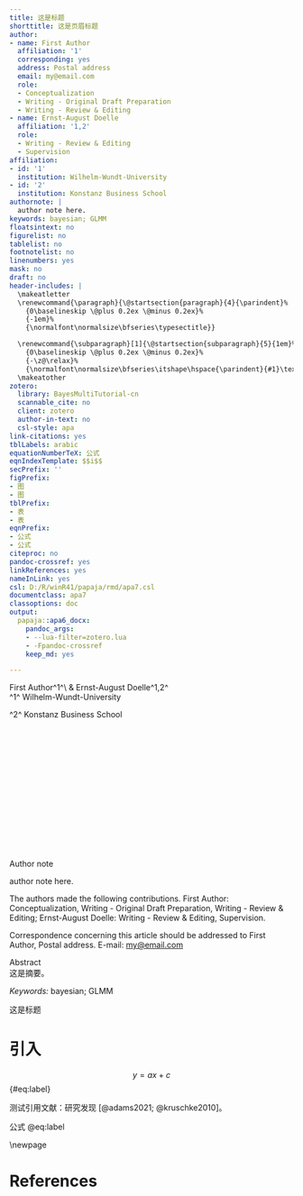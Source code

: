 ```yaml
---
title: 这是标题
shorttitle: 这是页眉标题
author:
- name: First Author
  affiliation: '1'
  corresponding: yes
  address: Postal address
  email: my@email.com
  role:
  - Conceptualization
  - Writing - Original Draft Preparation
  - Writing - Review & Editing
- name: Ernst-August Doelle
  affiliation: '1,2'
  role:
  - Writing - Review & Editing
  - Supervision
affiliation:
- id: '1'
  institution: Wilhelm-Wundt-University
- id: '2'
  institution: Konstanz Business School
authornote: |
  author note here.
keywords: bayesian; GLMM
floatsintext: no
figurelist: no
tablelist: no
footnotelist: no
linenumbers: yes
mask: no
draft: no
header-includes: |
  \makeatletter
  \renewcommand{\paragraph}{\@startsection{paragraph}{4}{\parindent}%
    {0\baselineskip \@plus 0.2ex \@minus 0.2ex}%
    {-1em}%
    {\normalfont\normalsize\bfseries\typesectitle}}

  \renewcommand{\subparagraph}[1]{\@startsection{subparagraph}{5}{1em}%
    {0\baselineskip \@plus 0.2ex \@minus 0.2ex}%
    {-\z@\relax}%
    {\normalfont\normalsize\bfseries\itshape\hspace{\parindent}{#1}\textit{\addperi}}{\relax}}
  \makeatother
zotero:
  library: BayesMultiTutorial-cn
  scannable_cite: no
  client: zotero
  author-in-text: no
  csl-style: apa
link-citations: yes
tblLabels: arabic
equationNumberTeX: 公式
eqnIndexTemplate: $$i$$
secPrefix: ''
figPrefix:
- 图
- 图
tblPrefix:
- 表
- 表
eqnPrefix:
- 公式
- 公式
citeproc: no
pandoc-crossref: yes
linkReferences: yes
nameInLink: yes
csl: D:/R/winR41/papaja/rmd/apa7.csl
documentclass: apa7
classoptions: doc
output:
  papaja::apa6_docx:
    pandoc_args:
    - --lua-filter=zotero.lua
    - -Fpandoc-crossref
    keep_md: yes

---
```




<div custom-style='Author'>
First Author^1^\ & Ernst-August Doelle^1,2^
</div>
<div custom-style='Author'>
^1^ Wilhelm-Wundt-University

^2^ Konstanz Business School
</div>

&nbsp;&nbsp;&nbsp;&nbsp;&nbsp;&nbsp;&nbsp;&nbsp;&nbsp;&nbsp;&nbsp;&nbsp;&nbsp;&nbsp;&nbsp;&nbsp;&nbsp;&nbsp;&nbsp;&nbsp;&nbsp;&nbsp;&nbsp;&nbsp;&nbsp;&nbsp;&nbsp;&nbsp;&nbsp;&nbsp;&nbsp;&nbsp;&nbsp;&nbsp;&nbsp;&nbsp;&nbsp;&nbsp;&nbsp;&nbsp;&nbsp;&nbsp;&nbsp;&nbsp;&nbsp;&nbsp;&nbsp;&nbsp;&nbsp;&nbsp;&nbsp;&nbsp;&nbsp;&nbsp;&nbsp;&nbsp;&nbsp;&nbsp;&nbsp;&nbsp;&nbsp;&nbsp;&nbsp;&nbsp;&nbsp;&nbsp;&nbsp;&nbsp;&nbsp;&nbsp;&nbsp;&nbsp;&nbsp;&nbsp;&nbsp;&nbsp;&nbsp;&nbsp;&nbsp;&nbsp;&nbsp;&nbsp;&nbsp;&nbsp;&nbsp;&nbsp;&nbsp;&nbsp;&nbsp;&nbsp;&nbsp;&nbsp;&nbsp;&nbsp;&nbsp;&nbsp;&nbsp;&nbsp;&nbsp;&nbsp;&nbsp;&nbsp;&nbsp;&nbsp;&nbsp;&nbsp;&nbsp;&nbsp;&nbsp;&nbsp;&nbsp;&nbsp;&nbsp;&nbsp;&nbsp;&nbsp;&nbsp;&nbsp;&nbsp;&nbsp;&nbsp;&nbsp;&nbsp;&nbsp;&nbsp;&nbsp;&nbsp;&nbsp;&nbsp;&nbsp;&nbsp;&nbsp;&nbsp;&nbsp;&nbsp;&nbsp;&nbsp;&nbsp;&nbsp;&nbsp;&nbsp;&nbsp;&nbsp;&nbsp;&nbsp;&nbsp;&nbsp;&nbsp;
<div custom-style='Author'>
</div>


&nbsp;



&nbsp;

&nbsp;

&nbsp;

&nbsp;

&nbsp;


<div custom-style='Author'>
Author note
</div>


author note here.


The authors made the following contributions. First Author: Conceptualization, Writing - Original Draft Preparation, Writing - Review & Editing; Ernst-August Doelle: Writing - Review & Editing, Supervision.

Correspondence concerning this article should be addressed to First Author, Postal address. E-mail: my@email.com


<div custom-style='h1-pagebreak'>Abstract</div>
这是摘要。

*Keywords:* bayesian; GLMM


<div custom-style='h1-pagebreak'>这是标题</div>







# 引入

$$ y = ax + c $$ {#eq:label}

测试引用文献：研究发现 [@adams2021; @kruschke2010]。 


公式 @eq:label 

\newpage

# References


